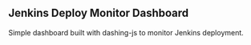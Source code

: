 ## Jenkins Deploy Monitor Dashboard

Simple dashboard built with dashing-js to monitor Jenkins deployment.
